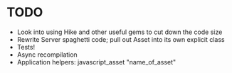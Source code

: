 TODO
====

* Look into using Hike and other useful gems to cut down the code size
* Rewrite Server spaghetti code; pull out Asset into its own explicit class
* Tests!
* Async recompilation
* Application helpers: javascript_asset "name_of_asset"
